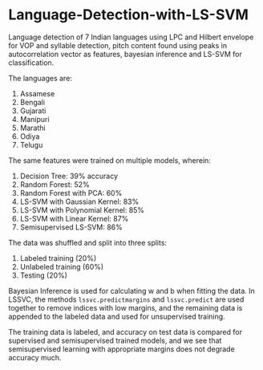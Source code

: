 # Language-Detection-with-LS-SVM
Language detection of 7 Indian languages using LPC and Hilbert envelope for VOP and syllable detection, pitch content found using peaks in autocorrelation vector as features, bayesian inference and LS-SVM for classification.

The languages are:
1. Assamese
2. Bengali
3. Gujarati
4. Manipuri
5. Marathi
6. Odiya
7. Telugu

The same features were trained on multiple models, wherein:

1. Decision Tree: 39% accuracy
2. Random Forest: 52%
3. Random Forest with PCA: 60%
4. LS-SVM with Gaussian Kernel: 83%
5. LS-SVM with Polynomial Kernel: 85%
6. LS-SVM with Linear Kernel: 87%
7. Semisupervised LS-SVM: 86%

The data was shuffled and split into three splits:
1. Labeled training (20%)
2. Unlabeled training (60%)
3. Testing (20%)

Bayesian Inference is used for calculating w and b when fitting the data. In LSSVC, the methods `lssvc.predictmargins` and `lssvc.predict` are used together to remove indices with low margins, and the remaining data is appended to the labeled data and used for unsupervised training. 

The training data is labeled, and accuracy on test data is compared for supervised and semisupervised trained models, and we see that semisupervised learning with appropriate margins does not degrade accuracy much.
